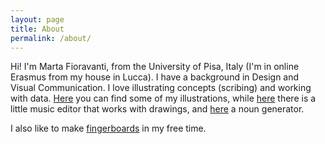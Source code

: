 ```yaml
---
layout: page
title: About
permalink: /about/
---
```


Hi!
I'm Marta Fioravanti, from the University of Pisa, Italy (I'm in online Erasmus from my house in Lucca). I have a background in Design and Visual Communication. I love illustrating concepts (scribing) and working with data. [Here](https://www.instagram.com/nonlineare/) you can find some of my illustrations, while [here](https://sblbl.github.io/music-editor/) there is a little music editor that works with drawings, and [here](https://sblbl.github.io/sisterator/) a noun generator.

I also like to make [fingerboards](https://www.instagram.com/ufofingerboards/) in my free time.
